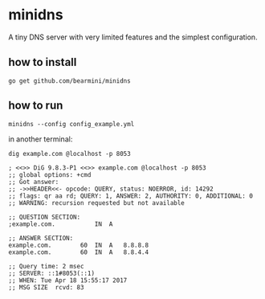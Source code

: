 minidns
=======

A tiny DNS server with very limited features and the simplest configuration.

## how to install

```
go get github.com/bearmini/minidns
```


## how to run

```
minidns --config config_example.yml
```

in another terminal:
```
dig example.com @localhost -p 8053

; <<>> DiG 9.8.3-P1 <<>> example.com @localhost -p 8053
;; global options: +cmd
;; Got answer:
;; ->>HEADER<<- opcode: QUERY, status: NOERROR, id: 14292
;; flags: qr aa rd; QUERY: 1, ANSWER: 2, AUTHORITY: 0, ADDITIONAL: 0
;; WARNING: recursion requested but not available

;; QUESTION SECTION:
;example.com.			IN	A

;; ANSWER SECTION:
example.com.		60	IN	A	8.8.8.8
example.com.		60	IN	A	8.8.4.4

;; Query time: 2 msec
;; SERVER: ::1#8053(::1)
;; WHEN: Tue Apr 18 15:55:17 2017
;; MSG SIZE  rcvd: 83

```
